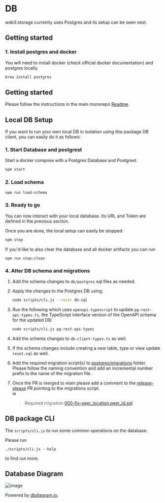 # DB

web3.storage currently uses Postgres and its setup can be seen next.

## Getting started

### 1. Install postgres and docker

You will need to install docker (check official docker documentation) and postgres locally.

```bash
brew install postgres
```

## Getting started

Please follow the instructions in the main monorepo [Readme](../../README.md).


## Local DB Setup

If you want to run your own local DB in isolation using this package DB client, you can easily do it as follows:


### 1. Start Database and postgrest

Start a docker compose with a Postgres Database and Postgrest.

```bash
npm start
```

### 2. Load schema

```bash
npm run load-schema
```

### 3. Ready to go

You can now interact with your local database. Its URL and Token are defined in the previous section.

Once you are done, the local setup can easily be stopped:

```bash
npm stop
```

If you'd like to also clear the database and all docker artifacts you can run

```
npm run stop:clean
```

### 4. Alter DB schema and migrations

1. Add the schema changes to `db/postgres` sql files as needed.

2. Apply the changes to the Postgres DB using:

    ```bash
    node scripts/cli.js --reset db-sql
    ```

3. Run the following which uses `openapi-typescript` to update `pg-rest-api-types.ts`, the TypeScript interface version of the OpenAPI schema for the updated DB:

    ```bash
    node scripts/cli.js pg-rest-api-types
    ```

4. Add the schema changes to `db-client-types.ts` as well.

5. If the schema changes include creating a new table, type or view update `reset.sql` as well.

6. Add the required migration script(s) to [postgres/migrations](./postgres/migrations/) folder. Please follow the naming convention and add an incremental number prefix to the name of the migration file.

7. Once the PR is merged to main please add a comment to the [release-please](https://github.com/googleapis/release-please) PR pointing to the migrations script.  
    ie
    > Required migration [000-fix-peer_location.peer_id.sql](./postgres/migrations/000-fix-peer_location.peer_id.sql)
    

## DB package CLI
The `scripts/cli.js` to run some common operations on the database.

Please run
```
./scripts/cli.js --help
```
to find out more.

## Database Diagram

![image](https://user-images.githubusercontent.com/7295071/137729026-50aebb55-e89c-45ed-b636-b3e39cc53cc0.png)

Powered by [dbdiagram.io](https://dbdiagram.io/d/61546519825b5b014618caf6).
